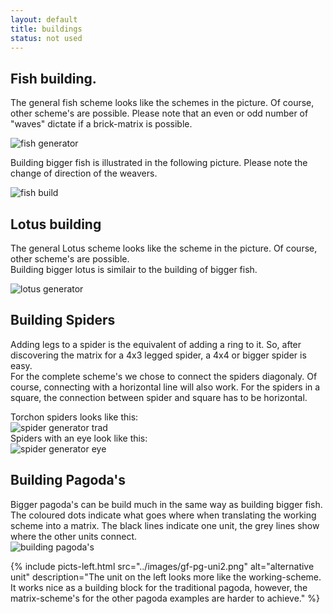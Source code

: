 ```yaml
---
layout: default
title: buildings
status: not used 
---
```


## Fish building.
The general fish scheme looks like the schemes in the picture. Of course, other scheme's are possible. Please note that an even or odd number of "waves" dictate if a <span class="elem">brick-matrix</span> is possible.      

![fish generator][fish-gen]    
     
Building bigger fish is illustrated in the following picture. Please note the change of direction of the weavers.       

![fish build][fish-build]    

## Lotus building
The general Lotus scheme looks like the scheme in the picture. Of course, other scheme's are possible.      
Building bigger lotus is similair to the building of bigger fish.

![lotus generator][lotus_gen]

## Building Spiders
Adding legs to a spider is the equivalent of adding a ring to it. So, after discovering the matrix for a 4x3 legged spider, a 4x4 or bigger spider is easy.            
For the complete scheme's we chose to connect the spiders diagonaly. Of course, connecting with a horizontal line will also work. For the spiders in a square, the connection between spider and square has to be horizontal.   

Torchon spiders looks like this:        
![spider generator trad][pic-gen]    
Spiders with an eye look like this:          
![spider generator eye][pic-gon]

## Building Pagoda's
Bigger pagoda's can be build much in the same way as building bigger fish.            
The coloured dots indicate what goes where when translating the working scheme into a matrix. The black lines indicate one unit, the grey lines show where the other units connect.         
![building pagoda's][build pagoda]

{% include picts-left.html
  src="../images/gf-pg-uni2.png"
  alt="alternative unit"
  description="The unit on the left looks more like the working-scheme. It works nice as a building block for the traditional pagoda, however, the matrix-scheme's for the other pagoda examples are harder to achieve."
%}

[fish-gen]: ../images_wt/mx-fish.png
[fish-build]: ../images_wt/mx-fish-bld.png
[lotus_gen]: ../images_wt/mx-lotus.png
[pic-gen]: ../images/gf%20spin%20gen.png
[pic-gon]: ../images/gf%20spon%20gn.png
[build pagoda]: ../images/gf%20build%20pagoda.png
